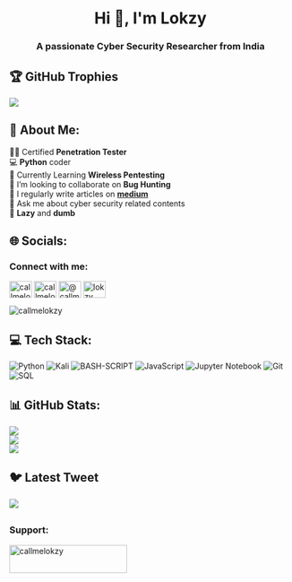 <h1 align="center">Hi 👋, I'm Lokzy</h1>
<h3 align="center">A passionate Cyber Security Researcher from India</h3>

## 🏆 GitHub Trophies
![](https://github-profile-trophy.vercel.app/?username=callmelokzy&theme=radical&no-frame=true&no-bg=false&margin-w=4)


## 💫 About Me:
🥷🏽 Certified **Penetration Tester**<br>💻 **Python** coder<br>🌱 Currently Learning **Wireless Pentesting**<br> 👯 I’m looking to collaborate on **Bug Hunting** <br>📝 I regularly write articles on **[medium](https://callmelokzy.medium.com/)**<br>💬 Ask me about cyber security related contents<br>💯 **Lazy** and **dumb**


## 🌐 Socials:
<h3 align="left">Connect with me:</h3>
<p align="left">
<a href="https://twitter.com/callmelokzy" target="blank"><img align="center" src="https://raw.githubusercontent.com/rahuldkjain/github-profile-readme-generator/master/src/images/icons/Social/twitter.svg" alt="callmelokzy" height="30" width="40" /></a>
<a href="https://instagram.com/callmelokzy" target="blank"><img align="center" src="https://raw.githubusercontent.com/rahuldkjain/github-profile-readme-generator/master/src/images/icons/Social/instagram.svg" alt="callmelokzy" height="30" width="40" /></a>
<a href="https://medium.com/@callmelokzy" target="blank"><img align="center" src="https://raw.githubusercontent.com/rahuldkjain/github-profile-readme-generator/master/src/images/icons/Social/medium.svg" alt="@callmelokzy" height="30" width="40" /></a>
<a href="https://www.hackerrank.com/lokzy" target="blank"><img align="center" src="https://raw.githubusercontent.com/rahuldkjain/github-profile-readme-generator/master/src/images/icons/Social/hackerrank.svg" alt="lokzy" height="30" width="40" /></a>
</p>
<p align="left"> <img src="https://komarev.com/ghpvc/?username=callmelokzy&label=Profile%20views&color=0e75b6&style=flat" alt="callmelokzy" /> </p>


## 💻 Tech Stack:
![Python](https://img.shields.io/badge/python-3670A0?style=for-the-badge&logo=python&logoColor=ffdd54)
![Kali](https://img.shields.io/badge/kaliLinux-skyblue?style=for-the-badge&logo=debian&logoColor=red) 
![BASH-SCRIPT](https://img.shields.io/badge/bashscript-black?style=for-the-badge&logo=linux&logoColor=white)
![JavaScript](https://img.shields.io/badge/javascript-%23323330.svg?style=for-the-badge&logo=javascript&logoColor=%23F7DF1E) 
![Jupyter Notebook](https://img.shields.io/badge/JupyterNotebook-grey?style=for-the-badge&logo=jupyter&logoColor=orange)
![Git](https://img.shields.io/badge/Git-red?style=for-the-badge&logo=git&logoColor=black)
![SQL](https://img.shields.io/badge/sql-blue?style=for-the-badge&logo=mysql&logoColor=white)


## 📊 GitHub Stats:
![](https://github-readme-stats.vercel.app/api?username=callmelokzy&theme=blue-green&hide_border=true&include_all_commits=true&count_private=true)<br/>
![](https://github-readme-streak-stats.herokuapp.com/?user=callmelokzy&theme=blue-green&hide_border=true)<br/>
![](https://github-readme-stats.vercel.app/api/top-langs/?username=callmelokzy&theme=blue-green&hide_border=true&include_all_commits=true&count_private=true&layout=compact) 

## 🐦 Latest Tweet
[![](https://gtce.itsvg.in/api?username=callmelokzy)](https://github.com/VishwaGauravIn/github-twitter-card-embed)

## <h3 align="left">Support:</h3>
<p><a href="https://www.buymeacoffee.com/callmelokzy"> <img align="left" src="https://cdn.buymeacoffee.com/buttons/v2/default-yellow.png" height="50" width="210" alt="callmelokzy" /></a></p><br><br>

